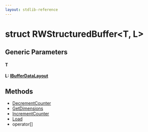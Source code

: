 ```yaml
---
layout: stdlib-reference
---
```


# struct RWStructuredBuffer\<T, L\>

## Generic Parameters

#### T
#### L: [IBufferDataLayout](/stdlib-reference/interfaces/IBufferDataLayout/index)

## Methods

* [DecrementCounter](/stdlib-reference/types/RWStructuredBuffer/DecrementCounter)
* [GetDimensions](/stdlib-reference/types/RWStructuredBuffer/GetDimensions)
* [IncrementCounter](/stdlib-reference/types/RWStructuredBuffer/IncrementCounter)
* [Load](/stdlib-reference/types/RWStructuredBuffer/Load)
* operator\[\]

